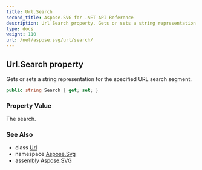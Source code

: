 ```yaml
---
title: Url.Search
second_title: Aspose.SVG for .NET API Reference
description: Url Search property. Gets or sets a string representation for the specified URL search segment
type: docs
weight: 110
url: /net/aspose.svg/url/search/
---
```

## Url.Search property

Gets or sets a string representation for the specified URL search segment.

```csharp
public string Search { get; set; }
```

### Property Value

The search.

### See Also

* class [Url](../)
* namespace [Aspose.Svg](../../../aspose.svg/)
* assembly [Aspose.SVG](../../../)
